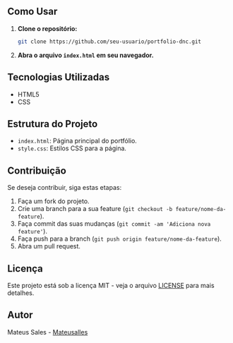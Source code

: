 ## Como Usar

1. **Clone o repositório:**
   ```bash
   git clone https://github.com/seu-usuario/portfolio-dnc.git
   ```

2. **Abra o arquivo `index.html` em seu navegador.**

## Tecnologias Utilizadas

- HTML5
- CSS

## Estrutura do Projeto

- `index.html`: Página principal do portfólio.
- `style.css`: Estilos CSS para a página.

## Contribuição

Se deseja contribuir, siga estas etapas:

1. Faça um fork do projeto.
2. Crie uma branch para a sua feature (`git checkout -b feature/nome-da-feature`).
3. Faça commit das suas mudanças (`git commit -am 'Adiciona nova feature'`).
4. Faça push para a branch (`git push origin feature/nome-da-feature`).
5. Abra um pull request.

## Licença

Este projeto está sob a licença MIT - veja o arquivo [LICENSE](LICENSE) para mais detalhes.

## Autor

Mateus Sales - [Mateusalles](https://github.com/Mateusalles)

